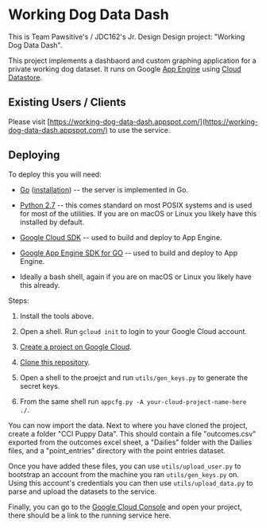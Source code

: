 # Working Dog Data Dash

This is Team Pawsitive's / JDC162's Jr. Design Design project:
 "Working Dog Data Dash". 

This project implements a dashbaord and custom graphing application for a
 private working dog dataset. It runs on Google 
 [App Engine](https://cloud.google.com/appengine/) using 
 [Cloud Datastore](https://cloud.google.com/datastore/).

## Existing Users / Clients

Please visit [https://working-dog-data-dash.appspot.com/](https://working-dog-data-dash.appspot.com/) to use the service.

## Deploying

To deploy this you will need:

- [Go](https://golang.org/) ([installation](https://golang.org/doc/install)) --
the server is implemented in Go.

- [Python 2.7](https://www.python.org/downloads/) -- this comes standard on most
POSIX systems and is used for most of the utilities. If you are on macOS or
Linux you likely have this installed by default.

- [Google Cloud SDK](https://cloud.google.com/sdk/) -- used to build and deploy
 to App Engine.

- [Google App Engine SDK for GO](https://cloud.google.com/appengine/docs/standard/go/download)
 -- used to build and deploy to App Engine.

- Ideally a bash shell, again if you are on macOS or Linux you likely have this
 already.

Steps: 

1) Install the tools above.

2) Open a shell. Run `gcloud init` to login to your Google Cloud account.

3) [Create a project on Google Cloud](https://cloud.google.com/appengine/docs/standard/go/quickstart).

4) [Clone this repository](https://help.github.com/articles/cloning-a-repository/).

5) Open a shell to the proejct and run `utils/gen_keys.py`
 to generate the secret keys.

6) From the same shell run `appcfg.py -A your-cloud-project-name-here ./`.

You can now import the data. 
Next to where you have cloned the project, create a folder "CCI Puppy Data".
This should contain a file "outcomes.csv" exported from the outcomes excel sheet, a "Dailies" folder with the Dailies files, and a "point_entries" directory with the point entries dataset.  

Once you have added these files, you can use `utils/upload_user.py` to bootstrap
an account from the machine you ran `utils/gen_keys.py` on. Using this account's credentials you can then use `utils/upload_data.py` to parse and upload the datasets to the service.

Finally, you can go to the [Google Cloud Console](https://console.cloud.google.com/) and open your project, there should be a
 link to the running service here.


